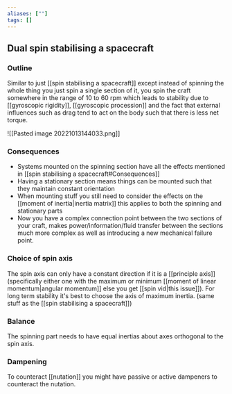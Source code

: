 ```yaml
---
aliases: [""]
tags: []
---
```


## Dual spin stabilising a spacecraft
### Outline
Similar to just [[spin stabilising a spacecraft]] except instead of spinning the whole thing you just spin a single section of it, you spin the craft somewhere in the range of 10 to 60 rpm which leads to stability due to [[gyroscopic rigidity]], [[gyroscopic procession]] and the fact that external influences such as drag tend to act on the body such that there is less net torque.

![[Pasted image 20221013144033.png]]

### Consequences
- Systems mounted on the spinning section have all the effects mentioned in [[spin stabilising a spacecraft#Consequences]]
- Having a stationary section means things can be mounted such that they maintain constant orientation
- When mounting stuff you still need to consider the effects on the [[moment of inertia|inertia matrix]] this applies to both the spinning and stationary parts
- Now you have a complex connection point between the two sections of your craft, makes power/information/fluid transfer between the sections much more complex as well as introducing a new mechanical failure point.

### Choice of spin axis
The spin axis can only have a constant direction if it is a [[principle axis]] (specifically either one with the maximum or minimum [[moment of linear momentum|angular momentum]] else you get [[spin vid|this issue]]).
For long term stability it's best to choose the axis of maximum inertia. (same stuff as the [[spin stabilising a spacecraft]])

### Balance
The spinning part needs to have equal inertias about axes orthogonal to the spin axis.

### Dampening
To counteract [[nutation]] you might have passive or active dampeners to counteract the nutation.
